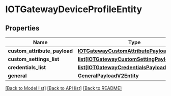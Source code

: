 # IOTGatewayDeviceProfileEntity

## Properties
Name | Type | Description | Notes
------------ | ------------- | ------------- | -------------
**custom_attribute_payload** | [**IOTGatewayCustomAttributePayloadEntity**](IOTGatewayCustomAttributePayloadEntity.md) |  | [optional] 
**custom_settings_list** | [**list[IOTGatewayCustomSettingPayloadEntity]**](IOTGatewayCustomSettingPayloadEntity.md) |  | [optional] 
**credentials_list** | [**list[IOTGatewayCredentialsPayloadEntity]**](IOTGatewayCredentialsPayloadEntity.md) |  | [optional] 
**general** | [**GeneralPayloadV2Entity**](GeneralPayloadV2Entity.md) |  | [optional] 

[[Back to Model list]](../README.md#documentation-for-models) [[Back to API list]](../README.md#documentation-for-api-endpoints) [[Back to README]](../README.md)


